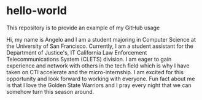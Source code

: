 # hello-world
This repository is to provide an example of my GitHub usage

Hi, my name is Angelo and I am a student majoring in Computer Science at the University of San Francisco. Currently, I am a student assistant for the Department of Justice's, IT California Law Enforcement Telecommunications System (CLETS) division. I am eager to gain experience and network with others in the tech field which is why I have taken on CTI accelerate and the micro-internship. I am excited for this opportunity and look forward to working with everyone. Fun fact about me is that I love the Golden State Warriors and I pray every night that we can somehow turn this season around.
